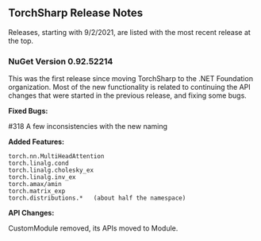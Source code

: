 ## TorchSharp Release Notes

Releases, starting with 9/2/2021, are listed with the most recent release at the top.

### NuGet Version 0.92.52214

This was the first release since moving TorchSharp to the .NET Foundation organization. Most of the new functionality is related to continuing the API changes that were started in the previous release, and fixing some bugs.

__Fixed Bugs:__

#318 A few inconsistencies with the new naming

__Added Features:__

```
torch.nn.MultiHeadAttention
torch.linalg.cond
torch.linalg.cholesky_ex
torch.linalg.inv_ex
torch.amax/amin
torch.matrix_exp
torch.distributions.*   (about half the namespace)
```

__API Changes:__

CustomModule removed, its APIs moved to Module.
